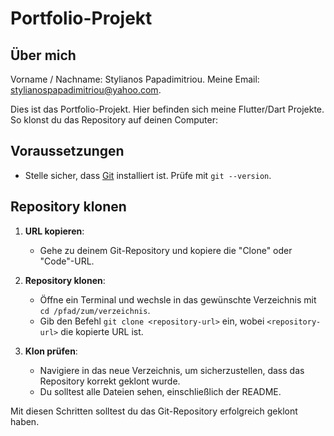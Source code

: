 # Portfolio-Projekt

## Über mich
Vorname / Nachname: Stylianos Papadimitriou.
Meine Email: stylianospapadimitriou@yahoo.com. 


Dies ist das Portfolio-Projekt. 
Hier befinden sich meine Flutter/Dart Projekte.
So klonst du das Repository auf deinen Computer:

## Voraussetzungen
- Stelle sicher, dass [Git](https://git-scm.com/book/en/v2/Getting-Started-Installing-Git) installiert ist. Prüfe mit `git --version`.

## Repository klonen
1. **URL kopieren**:
    - Gehe zu deinem Git-Repository und kopiere die "Clone" oder "Code"-URL.

2. **Repository klonen**:
    - Öffne ein Terminal und wechsle in das gewünschte Verzeichnis mit `cd /pfad/zum/verzeichnis`.
    - Gib den Befehl `git clone <repository-url>` ein, wobei `<repository-url>` die kopierte URL ist.

3. **Klon prüfen**:
    - Navigiere in das neue Verzeichnis, um sicherzustellen, dass das Repository korrekt geklont wurde.
    - Du solltest alle Dateien sehen, einschließlich der README.

Mit diesen Schritten solltest du das Git-Repository erfolgreich geklont haben.

 
